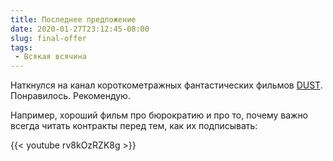 ```yaml
---
title: Последнее предложение
date: 2020-01-27T23:12:45-08:00
slug: final-offer
tags:
 - Всякая всячина
---
```


Наткнулся на канал короткометражных фантастических фильмов [DUST](
https://www.youtube.com/channel/UC7sDT8jZ76VLV1u__krUutA). Понравилось.
Рекомендую.

Например, хороший фильм про бюрократию и про то, почему важно всегда читать
контракты перед тем, как их подписывать:

{{< youtube rv8kOzRZK8g >}}

<!--more-->
